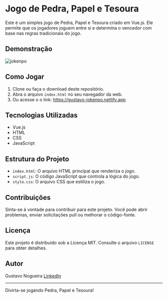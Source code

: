 # Jogo de Pedra, Papel e Tesoura

Este é um simples jogo de Pedra, Papel e Tesoura criado em Vue.js. Ele permite que os jogadores joguem entre si e determina o vencedor com base nas regras tradicionais do jogo.

## Demonstração

![jokenpo](https://github.com/Guu0803/Jokenpo/assets/110205737/d6dbcaae-7d99-475a-aa41-c3a937bf2d25)



## Como Jogar

1. Clone ou faça o download deste repositório.
2. Abra o arquivo `index.html` no seu navegador da web.
3. Ou acesse o o link: https://gustavo-jokenpo.netlify.app

## Tecnologias Utilizadas

- Vue.js
- HTML
- CSS
- JavaScript

## Estrutura do Projeto

- `index.html`: O arquivo HTML principal que renderiza o jogo.
- `script.js`: O código JavaScript que controla a lógica do jogo.
- `style.css`: O arquivo CSS que estiliza o jogo.

## Contribuições

Sinta-se à vontade para contribuir para este projeto. Você pode abrir problemas, enviar solicitações pull ou melhorar o código-fonte.

## Licença

Este projeto é distribuído sob a Licença MIT. Consulte o arquivo `LICENSE` para obter detalhes.

## Autor

Gustavo Nogueira
[LinkedIn](https://www.linkedin.com/in/gustavo-henrique-nogueira-deranzani-bicudo-11659a221/)



---

Divirta-se jogando Pedra, Papel e Tesoura!

